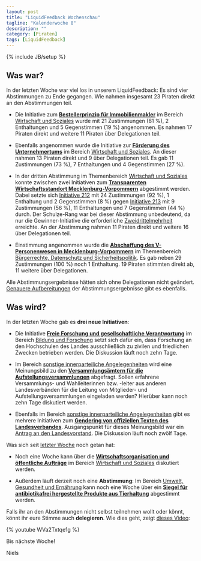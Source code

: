 ```yaml
---
layout: post
title: "LiquidFeedback Wochenschau"
tagline: "Kalenderwoche 8"
description: ""
category: [Piraten]
tags: [LiquidFeedback]
---
```

{% include JB/setup %}

## Was war?

In der letzten Woche war viel los in unserem LiquidFeedback: Es sind vier Abstimmungen zu Ende gegangen. Wie nahmen insgesamt 23 Piraten direkt an den Abstimmungen teil.


- Die Initiative zum [**Bestellerprinzip für Immobilienmakler**](https://lqpp.de/mv/initiative/show/215.html) im Bereich [Wirtschaft und Soziales](https://lqpp.de/mv/area/show/17.html) wurde mit 21 Zustimmungen (81 %), 2 Enthaltungen und 5 Gegenstimmen (19 %) angenommen. Es nahmen 17 Piraten direkt und weitere 11 Piraten über Delegationen teil.

- Ebenfalls angenommen wurde die Initiative zur [**Förderung des Unternehmertums**](https://lqpp.de/mv/initiative/show/214.html) im Bereich [Wirtschaft und Soziales](https://lqpp.de/mv/area/show/17.html). An dieser nahmen 13 Piraten direkt und 9 über Delegationen teil. Es gab 11 Zustimmungen (73 %), 7 Enthaltungen und 4 Gegenstimmen (27 %).

- In der dritten Abstimmung im Themenbereich [Wirtschaft und Soziales](https://lqpp.de/mv/area/show/17.html) konnte zwischen zwei Initiativen zum [**Transparenten Wirtschaftsstandort Mecklenburg-Vorpommern**](https://lqpp.de/mv/issue/show/149.html) abgestimmt werden. Dabei setzte sich [Initiative 212](https://lqpp.de/mv/initiative/show/212.html) mit 24 Zustimmungen (92 %), 1 Enthaltung und 2 Gegenstimmen (8 %) gegen [Initiative 213](https://lqpp.de/mv/initiative/show/213.html) mit 9 Zustimmungen (56 %), 11 Enthaltungen und 7 Gegenstimmen (44 %) durch. Der Schulze-Rang war bei dieser Abstimmung unbedeutend, da nur die Gewinner-Initiative die erforderliche [Zweidrittelmehrheit](https://lqpp.de/mv/policy/list.html) erreichte. An der Abstimmung nahmen 11 Piraten direkt und weitere 16 über Delegationen teil.

- Einstimmung angenommen wurde die [**Abschaffung des V-Personenwesen in Mecklenburg-Vorpommern**](https://lqpp.de/mv/initiative/show/211.html) im Themenbereich [Bürgerrechte, Datenschutz und Sicherheitspolitik](https://lqpp.de/mv/area/show/13.html). Es gab neben 29 Zustimmungen (100 %) noch 1 Enthaltung. 19 Piraten stimmten direkt ab, 11 weitere über Delegationen.

Alle Abstimmungsergebnisse hätten sich ohne Delegationen nicht geändert. [Genauere Aufbereitungen](http://lqfb.nlohmann.me/ergebnisse.html) der Abstimmungsergebnisse gibt es ebenfalls.

## Was wird?


In der letzten Woche gab es **drei neue Initiativen**:

- Die Initiative [**Freie Forschung und gesellschaftliche Verantwortung**](https://lqpp.de/mv/issue/show/156.html) im Bereich [Bildung und Forschung](https://lqpp.de/mv/area/show/12.html) setzt sich dafür ein, dass Forschung an den Hochschulen des Landes ausschließlich zu zivilen und friedlichen Zwecken betrieben werden. Die Diskussion läuft noch zehn Tage.

- Im Bereich [sonstige innerparteiliche Angelegenheiten](https://lqpp.de/mv/area/show/9.html) wird eine Meinungsbild zu den [**Versammlungsämtern für die Aufstellungsversammlungen**](https://lqpp.de/mv/issue/show/157.html) abgefragt. Sollen erfahrene Versammlungs- und Wahlleiterinnen bzw. -leiter aus anderen Landesverbänden für die Leitung von Mitglieder- und Aufstellungsversammlungen eingeladen werden? Hierüber kann noch zehn Tage diskutiert werden.

- Ebenfalls im Bereich [sonstige innerparteiliche Angelegenheiten](https://lqpp.de/mv/area/show/9.html) gibt es mehrere Initiativen zum [**Gendering von offiziellen Texten des Landesverbandes**](https://lqpp.de/mv/issue/show/158.html). Ausgangspunkt für dieses Meinungsbild war ein [Antrag an den Landesvorstand](https://redmine.piratenpartei-mv.de/issues/744). Die Diskussion läuft noch zwölf Tage.

Was sich seit [letzter Woche](/20130211/lqfb-kw-7/) noch getan hat:

- Noch eine Woche kann über die [**Wirtschaftsorganisation und öffentliche Aufträge**](https://lqpp.de/mv/initiative/show/218.html) im Bereich [Wirtschaft und Soziales](https://lqpp.de/mv/area/show/17.html) diskutiert werden.

- Außerdem läuft derzeit noch eine **Abstimmung**: Im Bereich [Umwelt, Gesundheit und Ernährung](https://lqpp.de/mv/area/show/15.html) kann noch eine Woche über ein [**Siegel für antibiotikafrei hergestellte Produkte aus Tierhaltung**](https://lqpp.de/mv/initiative/show/217.html) abgestimmt werden.

Falls ihr an den Abstimmungen nicht selbst teilnehmen wollt oder könnt, könnt ihr eure Stimme auch **delegieren**. Wie dies geht, zeigt [dieses Video](https://www.youtube.com/watch?v=WVa2Txtqe1g):

{% youtube WVa2Txtqe1g %}

Bis nächste Woche!

Niels
